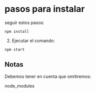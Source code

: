 # pasos para instalar

seguir estos pasos:

```
npm install
```

2. Ejecutar el comando:

```
npm start

```

## Notas

Debemos tener en cuenta que omitiremos:

node_modules
